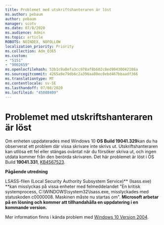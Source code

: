 ```yaml
---
title: Problemet med utskriftshanteraren är löst
ms.author: pebaum
author: pebaum
manager: scotv
ms.date: 07/8/2020
ms.audience: Admin
ms.topic: article
ROBOTS: NOINDEX, NOFOLLOW
localization_priority: Priority
ms.collection: Adm_O365
ms.custom:
- "5151"
- "9002659"
ms.openlocfilehash: 53b1c9a8efa3cc978af8b602c8ed90430042186a
ms.sourcegitcommit: 4265a9e79db6c2a396aa80ec0ebd467bbaadf366
ms.translationtype: MT
ms.contentlocale: sv-SE
ms.lasthandoff: 07/08/2020
ms.locfileid: "45088409"
---
```

# <a name="print-spooler-issue-is-resolved"></a>Problemet med utskriftshanteraren är löst

Om enheten uppdaterades med Windows 10 **OS Build 19041.329**kan du ha observerat ett problem där vissa skrivare inte skrivs ut. Utskriftshanteraren kan utlösa ett fel eller stängas oväntat när du försöker skriva ut, och ingen utdata kommer från den berörda skrivaren. Det här problemet är löst i OS Build **19041.331**, [KB4567523](https://support.microsoft.com/help/4567523/windows-10-update-kb4567523).  

**Pågående utredning**

LSASS-filen (Local Security Authority Subsystem Service)** (Isass.exe) **kan misslyckas på vissa enheter med felmeddelandet "En kritisk systemprocess, C:\WINDOWS\system32\Isass.exe, misslyckades med statuskoden c0000008. Maskinen måste nu startas om".  **Microsoft arbetar på en lösning och kommer att tillhandahålla en uppdatering i en kommande version.**

Mer information finns i kända problem med [Windows 10 Version 2004](https://docs.microsoft.com/windows/release-information/status-windows-10-2004#442msgdesc).